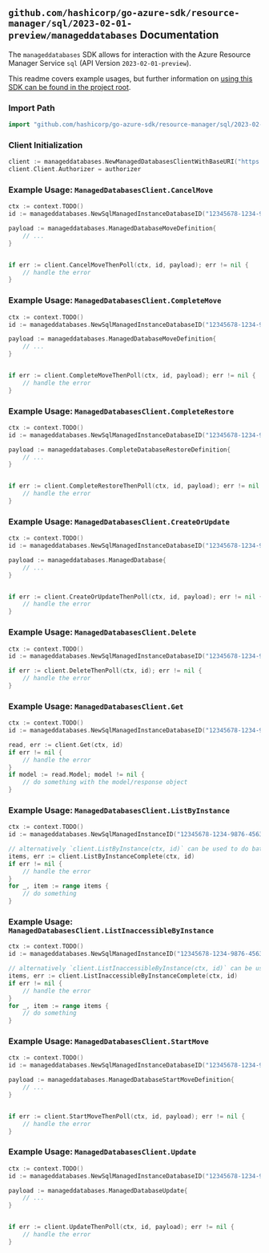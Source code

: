 
## `github.com/hashicorp/go-azure-sdk/resource-manager/sql/2023-02-01-preview/manageddatabases` Documentation

The `manageddatabases` SDK allows for interaction with the Azure Resource Manager Service `sql` (API Version `2023-02-01-preview`).

This readme covers example usages, but further information on [using this SDK can be found in the project root](https://github.com/hashicorp/go-azure-sdk/tree/main/docs).

### Import Path

```go
import "github.com/hashicorp/go-azure-sdk/resource-manager/sql/2023-02-01-preview/manageddatabases"
```


### Client Initialization

```go
client := manageddatabases.NewManagedDatabasesClientWithBaseURI("https://management.azure.com")
client.Client.Authorizer = authorizer
```


### Example Usage: `ManagedDatabasesClient.CancelMove`

```go
ctx := context.TODO()
id := manageddatabases.NewSqlManagedInstanceDatabaseID("12345678-1234-9876-4563-123456789012", "example-resource-group", "managedInstanceValue", "databaseValue")

payload := manageddatabases.ManagedDatabaseMoveDefinition{
	// ...
}


if err := client.CancelMoveThenPoll(ctx, id, payload); err != nil {
	// handle the error
}
```


### Example Usage: `ManagedDatabasesClient.CompleteMove`

```go
ctx := context.TODO()
id := manageddatabases.NewSqlManagedInstanceDatabaseID("12345678-1234-9876-4563-123456789012", "example-resource-group", "managedInstanceValue", "databaseValue")

payload := manageddatabases.ManagedDatabaseMoveDefinition{
	// ...
}


if err := client.CompleteMoveThenPoll(ctx, id, payload); err != nil {
	// handle the error
}
```


### Example Usage: `ManagedDatabasesClient.CompleteRestore`

```go
ctx := context.TODO()
id := manageddatabases.NewSqlManagedInstanceDatabaseID("12345678-1234-9876-4563-123456789012", "example-resource-group", "managedInstanceValue", "databaseValue")

payload := manageddatabases.CompleteDatabaseRestoreDefinition{
	// ...
}


if err := client.CompleteRestoreThenPoll(ctx, id, payload); err != nil {
	// handle the error
}
```


### Example Usage: `ManagedDatabasesClient.CreateOrUpdate`

```go
ctx := context.TODO()
id := manageddatabases.NewSqlManagedInstanceDatabaseID("12345678-1234-9876-4563-123456789012", "example-resource-group", "managedInstanceValue", "databaseValue")

payload := manageddatabases.ManagedDatabase{
	// ...
}


if err := client.CreateOrUpdateThenPoll(ctx, id, payload); err != nil {
	// handle the error
}
```


### Example Usage: `ManagedDatabasesClient.Delete`

```go
ctx := context.TODO()
id := manageddatabases.NewSqlManagedInstanceDatabaseID("12345678-1234-9876-4563-123456789012", "example-resource-group", "managedInstanceValue", "databaseValue")

if err := client.DeleteThenPoll(ctx, id); err != nil {
	// handle the error
}
```


### Example Usage: `ManagedDatabasesClient.Get`

```go
ctx := context.TODO()
id := manageddatabases.NewSqlManagedInstanceDatabaseID("12345678-1234-9876-4563-123456789012", "example-resource-group", "managedInstanceValue", "databaseValue")

read, err := client.Get(ctx, id)
if err != nil {
	// handle the error
}
if model := read.Model; model != nil {
	// do something with the model/response object
}
```


### Example Usage: `ManagedDatabasesClient.ListByInstance`

```go
ctx := context.TODO()
id := manageddatabases.NewSqlManagedInstanceID("12345678-1234-9876-4563-123456789012", "example-resource-group", "managedInstanceValue")

// alternatively `client.ListByInstance(ctx, id)` can be used to do batched pagination
items, err := client.ListByInstanceComplete(ctx, id)
if err != nil {
	// handle the error
}
for _, item := range items {
	// do something
}
```


### Example Usage: `ManagedDatabasesClient.ListInaccessibleByInstance`

```go
ctx := context.TODO()
id := manageddatabases.NewSqlManagedInstanceID("12345678-1234-9876-4563-123456789012", "example-resource-group", "managedInstanceValue")

// alternatively `client.ListInaccessibleByInstance(ctx, id)` can be used to do batched pagination
items, err := client.ListInaccessibleByInstanceComplete(ctx, id)
if err != nil {
	// handle the error
}
for _, item := range items {
	// do something
}
```


### Example Usage: `ManagedDatabasesClient.StartMove`

```go
ctx := context.TODO()
id := manageddatabases.NewSqlManagedInstanceDatabaseID("12345678-1234-9876-4563-123456789012", "example-resource-group", "managedInstanceValue", "databaseValue")

payload := manageddatabases.ManagedDatabaseStartMoveDefinition{
	// ...
}


if err := client.StartMoveThenPoll(ctx, id, payload); err != nil {
	// handle the error
}
```


### Example Usage: `ManagedDatabasesClient.Update`

```go
ctx := context.TODO()
id := manageddatabases.NewSqlManagedInstanceDatabaseID("12345678-1234-9876-4563-123456789012", "example-resource-group", "managedInstanceValue", "databaseValue")

payload := manageddatabases.ManagedDatabaseUpdate{
	// ...
}


if err := client.UpdateThenPoll(ctx, id, payload); err != nil {
	// handle the error
}
```
